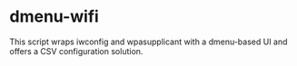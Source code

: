 dmenu-wifi
==========

This script wraps iwconfig and wpasupplicant with a dmenu-based UI and offers a CSV configuration solution.